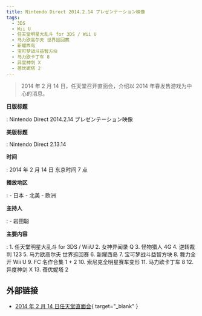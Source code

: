 ```yaml
---
title: Nintendo Direct 2014.2.14 プレゼンテーション映像
tags:
  - 3DS
  - Wii U
  - 任天堂明星大乱斗 for 3DS / Wii U
  - 马力欧高尔夫 世界巡回赛
  - 新耀西岛
  - 宝可梦战斗益智方块
  - 马力欧卡丁车 8
  - 异度神剑 X
  - 蓓优妮塔 2
---
```


> 2014 年 2 月 14 日，任天堂召开直面会，介绍以 2014 年春发售游戏为中心的消息。

**日版标题**

:   Nintendo Direct 2014.2.14 プレゼンテーション映像

**美版标题**

:   Nintendo Direct 2.13.14

**时间**

:   2014 年 2 月 14 日 东京时间 7 点

**播放地区**

:   - 日本
	- 北美
	- 欧洲

**主持人**

:   - 岩田聪

**主要内容**

:   1. 任天堂明星大乱斗 for 3DS / WiiU
	2. 女神异闻录 Q
	3. 怪物猎人 4G
	4. 逆转裁判 123
	5. 马力欧高尔夫 世界巡回赛
	6. 新耀西岛
	7. 宝可梦战斗益智方块
	8. 舞力全开 Wii U
	9. FC 名作合集 1 + 2
	10. 索尼克全明星赛车变形
	11. 马力欧卡丁车 8
	12. 异度神剑 X
	13. 蓓优妮塔 2

## 外部链接

- [2014 年 2 月 14 日任天堂直面会](https://www.bilibili.com/video/BV1FJ411674m/){ target="_blank" }
